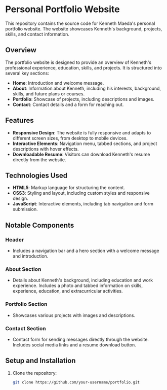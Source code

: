 # Personal Portfolio Website

This repository contains the source code for Kenneth Maeda's personal portfolio website. The website showcases Kenneth's background, projects, skills, and contact information.

## Overview

The portfolio website is designed to provide an overview of Kenneth's professional experience, education, skills, and projects. It is structured into several key sections:

- **Home**: Introduction and welcome message.
- **About**: Information about Kenneth, including his interests, background, skills, and future plans or courses.
- **Portfolio**: Showcase of projects, including descriptions and images.
- **Contact**: Contact details and a form for reaching out.

## Features

- **Responsive Design**: The website is fully responsive and adapts to different screen sizes, from desktop to mobile devices.
- **Interactive Elements**: Navigation menu, tabbed sections, and project descriptions with hover effects.
- **Downloadable Resume**: Visitors can download Kenneth's resume directly from the website.

## Technologies Used

- **HTML5**: Markup language for structuring the content.
- **CSS3**: Styling and layout, including custom styles and responsive design.
- **JavaScript**: Interactive elements, including tab navigation and form submission.

## Notable Components

### Header
- Includes a navigation bar and a hero section with a welcome message and introduction.

### About Section
- Details about Kenneth's background, including education and work experience. Includes a photo and tabbed information on skills, experience, education, and extracurricular activities.

### Portfolio Section
- Showcases various projects with images and descriptions.

### Contact Section
- Contact form for sending messages directly through the website. Includes social media links and a resume download button.

## Setup and Installation

1. Clone the repository:
   ```bash
   git clone https://github.com/your-username/portfolio.git
